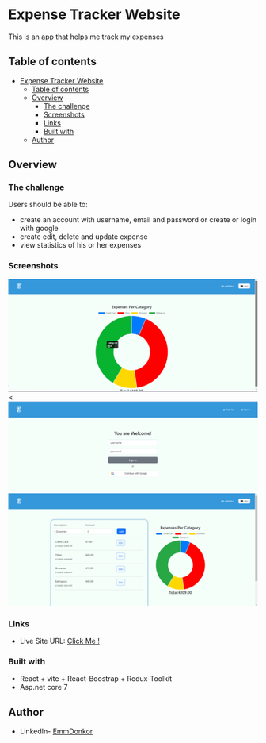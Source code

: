 # Expense Tracker Website

This is an app that helps me track my expenses

## Table of contents

- [Expense Tracker Website](#expense-tracker-website)
  - [Table of contents](#table-of-contents)
  - [Overview](#overview)
    - [The challenge](#the-challenge)
    - [Screenshots](#screenshots)
    - [Links](#links)
    - [Built with](#built-with)
  - [Author](#author)

## Overview

### The challenge

Users should be able to:

- create an account with username, email and password or create or login with google
- create edit, delete and update expense
- view statistics of his or her expenses

### Screenshots

![](./screenshot1.png)
<![](./screenshot2.png)
![](./screenshot3.png)

### Links

- Live Site URL: [Click Me !](https://fintrack-emmanueldonkor.vercel.app/)

### Built with

- React + vite + React-Boostrap + Redux-Toolkit
- Asp.net core 7
  

## Author
- LinkedIn- [EmmDonkor](https://www.linkedin.com/in/emmanueldonkor)

